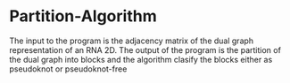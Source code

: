 # Partition-Algorithm
The input to the program is the adjacency matrix of the dual graph representation of an RNA 2D. The output of the program is the partition of the dual graph into blocks and the algorithm clasify the blocks either as pseudoknot or pseudoknot-free
